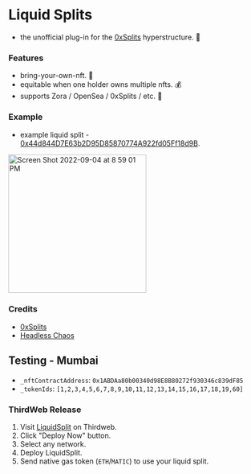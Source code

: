 # Liquid Splits

- the unofficial plug-in for the [0xSplits](https://www.0xsplits.xyz/) hyperstructure. 🔌

### Features

- bring-your-own-nft. 🌈
- equitable when one holder owns multiple nfts. 💰
- supports Zora / OpenSea / 0xSplits / etc. 🍄

### Example

- example liquid split - [0x44d844D7E63b2D95D85870774A922fd05Ff18d9B](https://mumbai.polygonscan.com/address/0x44d844D7E63b2D95D85870774A922fd05Ff18d9B#code).

<img width="275" alt="Screen Shot 2022-09-04 at 8 59 01 PM" src="https://user-images.githubusercontent.com/23249402/188338555-6c60860d-09cd-4aa5-8f20-5afc6317afce.png">

### Credits

- [0xSplits](https://www.0xsplits.xyz/)
- [Headless Chaos](https://chaos.build/)

## Testing - Mumbai

- `_nftContractAddress`: `0x1ABDAa80b00340d98E8B80272f930346c839dF85`
- `_tokenIds`: `[1,2,3,4,5,6,7,8,9,10,11,12,13,14,15,16,17,18,19,60]`

### ThirdWeb Release

1. Visit [LiquidSplit](https://thirdweb.com/sweetman.eth/LiquidSplit) on Thirdweb.
1. Click "Deploy Now" button.
1. Select any network.
1. Deploy LiquidSplit.
1. Send native gas token (`ETH`/`MATIC`) to use your liquid split.
